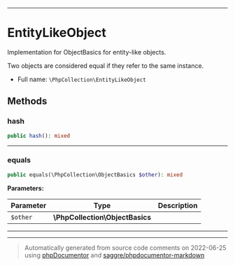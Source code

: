 ***

# EntityLikeObject

Implementation for ObjectBasics for entity-like objects.

Two objects are considered equal if they refer to the same instance.

* Full name: `\PhpCollection\EntityLikeObject`




## Methods


### hash



```php
public hash(): mixed
```











***

### equals



```php
public equals(\PhpCollection\ObjectBasics $other): mixed
```








**Parameters:**

| Parameter | Type | Description |
|-----------|------|-------------|
| `$other` | **\PhpCollection\ObjectBasics** |  |




***

***
> Automatically generated from source code comments on 2022-06-25 using [phpDocumentor](http://www.phpdoc.org/) and [saggre/phpdocumentor-markdown](https://github.com/Saggre/phpDocumentor-markdown)

